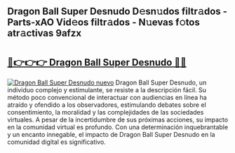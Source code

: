 ## Dragon Ball Super Desnudo D𝚎sn𝚞dos filtr𝚊dos - Parts-xAO Vid𝚎os filtr𝚊dos - N𝚞evas f𝚘tos atr𝚊ctivas 9afzx

# <h2><a href="http://mb6y9wv.tromn.icu/?c=Dragon+Ball+Super+Desnudo">🔗👉👉👉 Dragon Ball Super Desnudo 🔗🔗</a></h2>

[![Dragon Ball Super Desnudo nuevo](https://i.imgur.com/pEAQMta.gif)](http://mb6y9wv.tromn.icu/?c=Dragon+Ball+Super+Desnudo)
Dragon Ball Super Desnudo, un individuo complejo y estimulante, se resiste a la descripción fácil. Su método poco convencional de interactuar con audiencias en línea ha atraído y ofendido a los observadores, estimulando debates sobre el consentimiento, la moralidad y las complejidades de las sociedades virtuales. A pesar de la incertidumbre de sus próximas acciones, su impacto en la comunidad virtual es profundo. Con una determinación inquebrantable y un encanto innegable, el impacto de Dragon Ball Super Desnudo en la comunidad digital es significativo.
